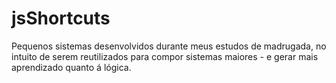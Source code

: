 # jsShortcuts
Pequenos sistemas desenvolvidos durante meus estudos de madrugada, no intuito de serem reutilizados para compor sistemas maiores - e gerar mais aprendizado quanto á lógica.
